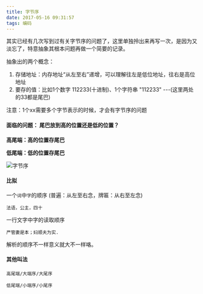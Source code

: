 ```yaml
---
title: 字节序
date: 2017-05-16 09:31:57
tags: 编码
---
```


其实已经有几次写到过有关字节序的问题了，这里单独拎出来再写一次，是因为又淡忘了，特意抽象其根本问题再做一个简要的记录。

抽象出的两个概念：
1. 存储地址：内存地址“从左至右”递增，可以理解往左是低位地址，往右是高位地址
2. 要存的值：比如1个数字 112233(十进制)、1个字符串 "112233"  ---(这里两处的33都是尾巴)

注意：1个xx需要多个字节表示的时候，才会有字节序的问题

#### 面临的问题： 尾巴放到高的位置还是低的位置？

**高尾端：高的位置存尾巴**

**低尾端：低的位置存尾巴**

![字节序](http://wx4.sinaimg.cn/mw690/929194b4gy1ffmybwhwrwj20jm0ax0sr.jpg)

#### 比拟
一个`词`中`字`的顺序 (普遍：从左至右念，牌匾：从右至左念)
```
法语，公主，四十
```

一行文字中字的读取顺序
```
严管妻是本；妇顺夫为实.
```

解析的顺序不一样意义就大不一样咯。

#### 其他叫法
`高尾端/大端序/大尾序`

`低尾端/小端序/小尾序`